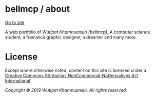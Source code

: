 # bellmcp / about

[Go to site](http://bellmcp.github.io)

A web portfolio of *Wutipat Khamnuansin (bellmcp)*, A computer science student, a freelance graphic designer, a dreamer and many more.

# License

Except where otherwise noted, content on this site is licensed under a [Creative Commons Attribution-NonCommercial-NoDerivatives 4.0 International](http://creativecommons.org/licenses/by-nc-nd/4.0/).

*Copyright © 2019 Wutipat Khamnuansin, All rights reserved.*


